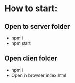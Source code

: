 # How to start:
  ## Open to server folder
  * npm i
  * npm start
  ## Open clien folder
  * npm i
  * Open in browser index.html
